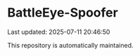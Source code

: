 # BattleEye-Spoofer

Last updated: 2025-07-11 20:46:50

This repository is automatically maintained.

